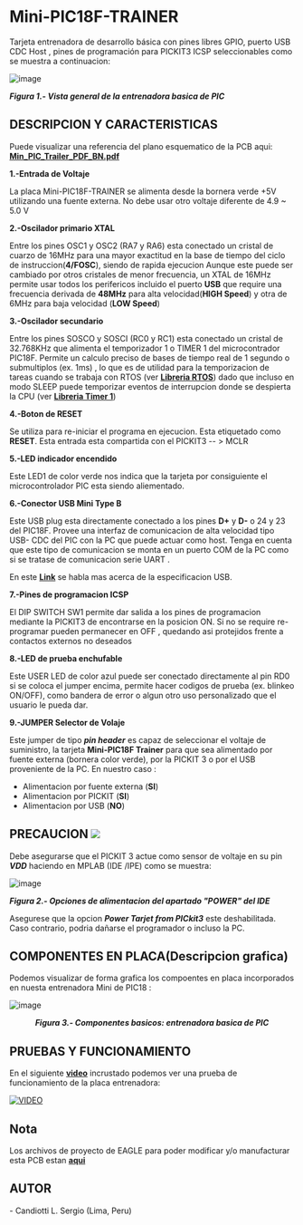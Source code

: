 # Mini-PIC18F-TRAINER
Tarjeta entrenadora de desarrollo básica con pines libres GPIO, puerto USB CDC Host , pines de programación para PICKIT3 ICSP seleccionables como se muestra a continuacion:

![image](https://github.com/SerCandio/Mini-PIC18F-TRAINER/assets/106831539/cd642af2-6dcd-42de-b466-ebb15fab4111)

<B><I>Figura 1.- Vista general de la entrenadora basica de PIC</I></B>

<h2 dir="auto" tabindex="-1">DESCRIPCION Y CARACTERISTICAS</h2>
<P>Puede visualizar una referencia del plano esquematico de la PCB aqui: <B><A HREF="https://github.com/SerCandio/Mini-PIC18F-TRAINER/blob/main/Esquemas%20Schematic/Min_PIC_Trailer_PDF_BN.pdf">Min_PIC_Trailer_PDF_BN.pdf</A></B></P>

<B>1.-Entrada de Voltaje</B>

La placa Mini-PIC18F-TRAINER se alimenta desde la bornera verde +5V utilizando una fuente externa. No debe usar otro voltaje diferente de 4.9 ~ 5.0 V

<B>2.-Oscilador primario XTAL</B>

Entre los pines OSC1 y OSC2 (RA7 y RA6) esta conectado un cristal de cuarzo de 16MHz para una mayor exactitud en la base de tiempo del ciclo de instruccion(<B>4/FOSC</B>), siendo de rapida ejecucion Aunque este puede ser cambiado por otros cristales de menor frecuencia, un XTAL de 16MHz permite usar todos los perifericos incluido el puerto <B>USB</B> que require una frecuencia derivada de <B>48MHz</B> para alta velocidad(<B>HIGH Speed</B>) y otra de 6MHz para baja velocidad (<B>LOW Speed</B>)

<B>3.-Oscilador secundario</B>

Entre los pines SOSCO y SOSCI (RC0 y RC1) esta conectado un cristal de 32.768KHz que alimenta el temporizador 1 o TIMER 1 del microcontrador PIC18F. Permite un calculo preciso de bases de tiempo real de 1 segundo o submultiplos (ex. 1ms) , lo que es de utilidad para la temporizacion de tareas cuando se trabaja con RTOS (ver <B><A HREF="https://github.com/SerCandio/Microcontrolador-PIC18F/blob/main/LIBRERIAS%20PIC18/RTOS.h">Libreria RTOS</A></B>) dado que incluso en modo SLEEP puede temporizar eventos de interrupcion donde se despierta la CPU (ver <B><A HREF="https://github.com/SerCandio/Microcontrolador-PIC18F/blob/main/LIBRERIAS%20PIC18/TMR1.h">Libreria Timer 1</A></B>)

<B>4.-Boton de RESET</B>

Se utiliza para re-iniciar el programa en ejecucion. Esta etiquetado como <B>RESET</B>. Esta entrada esta compartida con el PICKIT3 -- > MCLR

<B>5.-LED indicador encendido</B>

Este LED1 de color verde nos indica que la tarjeta por consiguiente el microcontrolador PIC esta siendo aliementado. 

<B>6.-Conector USB Mini Type B </B>

Este USB plug esta directamente conectado a los pines  <B>D+</B> y <B>D-</B> o 24 y 23 del PIC18F. Provee una interfaz de comunicacion de alta velocidad tipo USB- CDC del PIC con la PC que puede actuar como host. Tenga en cuenta que este tipo de comunicacion se monta en un puerto COM de la PC como si se tratase de comunicacion serie UART . 

En este <B><A HREF="https://www.usb.org/">Link</A></B> se habla mas acerca de la especificacion USB.

<B>7.-Pines de programacion ICSP</B>

El DIP SWITCH SW1 permite dar salida a los pines de programacion mediante la PICKIT3 de encontrarse en la posicion ON. Si no se require re-programar pueden permanecer en OFF , quedando asi protejidos frente a contactos externos no deseados

<B>8.-LED de prueba enchufable</B>

Este USER LED de color azul puede ser conectado  directamente  al pin RD0 si se coloca el jumper encima, permite hacer codigos de prueba (ex. blinkeo ON/OFF), como bandera de error o algun otro uso personalizado que el usuario le pueda dar.

<B>9.-JUMPER Selector de Volaje</B>

Este jumper de tipo <B><I>pin header</I></B> es capaz de seleccionar el voltaje de suministro, la tarjeta <B>Mini-PIC18F Trainer</B> para que sea alimentado por fuente externa (bornera color verde), por la PICKIT 3 o por el USB proveniente de la PC. En nuestro caso :

- Alimentacion por fuente externa (<B>SI</B>)
- Alimentacion por PICKIT (<B>SI</B>)
- Alimentacion por USB (<B>NO</B>)

<h2 dir="auto" tabindex="-1">PRECAUCION <img src="https://github.com/SerCandio/Mini-PIC18F-TRAINER/assets/106831539/ca45f6f3-578d-45d0-bedd-07b2afdd2be8"></h2>

Debe asegurarse que el PICKIT 3 actue como sensor de voltaje en su pin <B><I>VDD</I></B> haciendo en MPLAB (IDE /IPE) como se muestra:

![image](https://github.com/SerCandio/Mini-PIC18F-TRAINER/assets/106831539/b7142562-cb13-4e22-96e4-63deb5a92e8c)

<B><I>Figura 2.- Opciones de alimentacion del apartado "POWER" del IDE</I></B>
<p>Asegurese que la opcion <B><I>Power Tarjet from PICkit3</B></I> este deshabilitada. Caso contrario, podria dañarse el programador o incluso la PC.</p>

<h2 dir="auto" tabindex="-1">COMPONENTES EN PLACA(Descripcion grafica)</h2> 

Podemos visualizar de forma grafica los compoentes en placa incorporados en nuesta entrenadora Mini de PIC18 :

![image](https://github.com/SerCandio/Mini-PIC18F-TRAINER/assets/106831539/3fc8c751-18cd-4fac-ad2a-d8b89baff10f)
<center><B><I>Figura 3.- Componentes basicos: entrenadora basica de PIC</I></B></center>

<h2 dir="auto" tabindex="-1">PRUEBAS Y FUNCIONAMIENTO</h2>
En el siguiente <B><A HREF="https://www.youtube.com/watch?v=uNbUmXdRPzk">video</A></B> incrustado podemos ver una prueba de funcionamiento de la placa entrenadora:

[![VIDEO](https://img.youtube.com/vi/uNbUmXdRPzk/0.jpg)](https://www.youtube.com/watch?v=uNbUmXdRPzk)

<h2 dir="auto" tabindex="-1">Nota</h2>
Los archivos de proyecto de EAGLE para poder modificar y/o manufacturar esta PCB estan <B><A HREF="https://github.com/SerCandio/Mini-PIC18F-TRAINER/tree/main/EAGLE%20CAD%20FILES">aqui</A></B>
<h2 dir="auto" tabindex="-1">AUTOR</h2>
- Candiotti L. Sergio (Lima, Peru)
